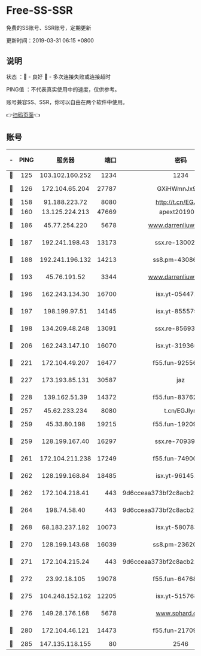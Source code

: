 # Free-SS-SSR

免费的SS账号、SSR账号，定期更新

更新时间：2019-03-31 06:15 +0800

## 说明

状态     ：🙂 - 良好 🙁 - 多次连接失败或连接超时

PING值   ：不代表真实使用中的速度，仅供参考。

账号兼容SS、SSR，你可以自由在两个软件中使用。

👉[扫码页面](https://liesauer.github.io/Free-SS-SSR/)👈

## 账号

|-|PING|服务器|端口|密码|加密方式|区域|
|:----:|:----:|:-----:|-----:|:----:|:----:|:----:|
|🙂|125|103.102.160.252|1234|1234|rc4-md5|JP|
|🙂|126|172.104.65.204|27787|GXiHWmnJx94S|aes-256-cfb|JP|
|🙂|158|91.188.223.72|8080|http://t.cn/EGJIyrl|rc4-md5|RU|
|🙂|160|13.125.224.213|47669|apext2019001|chacha20|KR|
|🙂|186|45.77.254.220|5678|www.darrenliuwei.com|aes-256-cfb|SG|
|🙂|187|192.241.198.43|13173|ssx.re-13002035|aes-256-cfb|US|
|🙂|188|192.241.196.132|14213|ss8.pm-43086364|aes-256-cfb|US|
|🙂|193|45.76.191.52|3344|www.darrenliuwei.com|aes-256-cfb|JP|
|🙂|196|162.243.134.30|16700|isx.yt-05447189|aes-256-cfb|US|
|🙂|197|198.199.97.51|14145|isx.yt-85557924|aes-256-cfb|US|
|🙂|198|134.209.48.248|13091|ssx.re-85693454|aes-256-cfb|US|
|🙂|206|162.243.147.10|16070|isx.yt-31936504|aes-256-cfb|US|
|🙂|221|172.104.49.207|16477|f55.fun-92556550|aes-256-cfb|SG|
|🙂|227|173.193.85.131|30587|jaz|aes-256-cfb|US|
|🙂|228|139.162.51.39|14372|f55.fun-83762221|aes-256-cfb|SG|
|🙂|257|45.62.233.234|8080|t.cn/EGJIyrl|rc4-md5|CA|
|🙂|259|45.33.80.198|19215|f55.fun-19209490|aes-256-cfb|US|
|🙂|259|128.199.167.40|16297|ssx.re-70939719|aes-256-cfb|SG|
|🙂|261|172.104.211.238|17249|f55.fun-74900529|aes-256-cfb|US|
|🙂|262|128.199.168.84|18485|isx.yt-96145111|aes-256-cfb|SG|
|🙂|262|172.104.218.41|443|9d6cceaa373bf2c8acb22e60b6a58be6|aes-256-cfb|US|
|🙂|264|198.74.58.40|443|9d6cceaa373bf2c8acb22e60b6a58be6|aes-256-cfb|US|
|🙂|268|68.183.237.182|10073|isx.yt-58078392|aes-256-cfb|SG|
|🙂|270|128.199.143.68|16039|ss8.pm-23620384|aes-256-cfb|SG|
|🙂|271|172.104.215.24|443|9d6cceaa373bf2c8acb22e60b6a58be6|aes-256-cfb|US|
|🙂|272|23.92.18.105|19078|f55.fun-64768572|aes-256-cfb|US|
|🙂|275|104.248.152.162|12205|isx.yt-51576828|aes-256-cfb|SG|
|🙂|276|149.28.176.168|5678|www.sphard.com|aes-256-cfb|AU|
|🙂|280|172.104.46.121|14473|f55.fun-21709141|aes-256-cfb|SG|
|🙂|285|147.135.118.155|80|2546|chacha20|US|
